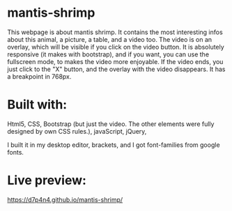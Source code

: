 # mantis-shrimp
This webpage is about mantis shrimp. It contains the most interesting infos about this animal, a picture, a table, and a video too. The video is on an overlay, which will be visible if you click on the video button. It is absolutely responsive (it makes with bootstrap), and if you want, you can use the fullscreen mode, to makes the video more enjoyable. If the video ends, you just click to the "X" button, and the overlay with the video disappears. It has a breakpoint in 768px.

# Built with:
Html5,
CSS,
Bootstrap (but just the video. The other elements were fully designed by own CSS rules.),
javaScript,
jQuery,

I built it in my desktop editor, brackets, and I got font-families from google fonts.

# Live preview:
https://d7p4n4.github.io/mantis-shrimp/
